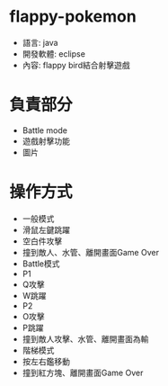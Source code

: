 # flappy-pokemon
* 語言: java
* 開發軟體: eclipse
* 內容: flappy bird結合射擊遊戲

# 負責部分
  * Battle mode
  * 遊戲射擊功能
  * 圖片
 
# 操作方式
 * 一般模式
  * 滑鼠左鍵跳躍
  * 空白件攻擊
  * 撞到敵人、水管、離開畫面Game Over
 * Battle模式
  * P1
   * Q攻擊
   * W跳躍
  * P2
   * O攻擊
   * P跳躍
  * 撞到敵人攻擊、水管、離開畫面為輸
 * 階梯模式
  * 按左右鑑移動
  * 撞到紅方塊、離開畫面Game Over
